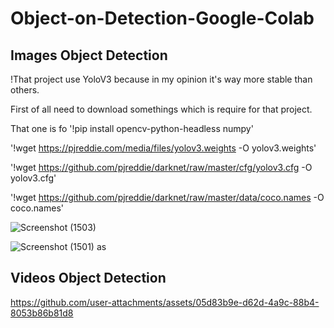 # Object-on-Detection-Google-Colab

## Images Object Detection
!That project use YoloV3 because in my opinion it's way more stable than others.

First of all need to download somethings which is require for that project.

That one is fo
'!pip install opencv-python-headless numpy'

'!wget https://pjreddie.com/media/files/yolov3.weights -O yolov3.weights'

'!wget https://github.com/pjreddie/darknet/raw/master/cfg/yolov3.cfg -O yolov3.cfg'

'!wget https://github.com/pjreddie/darknet/raw/master/data/coco.names -O coco.names'



![Screenshot (1503)](https://github.com/user-attachments/assets/2f4f1508-37ab-4836-8a33-471ebc4d41c5)

![Screenshot (1501)](https://github.com/user-attachments/assets/4d71a1a3-fb60-4b56-ae78-629c7bea1212)
as


## Videos Object Detection
https://github.com/user-attachments/assets/05d83b9e-d62d-4a9c-88b4-8053b86b81d8
